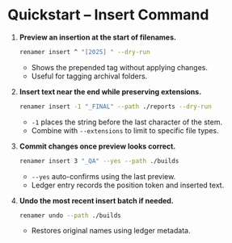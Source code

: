 # Quickstart – Insert Command

1. **Preview an insertion at the start of filenames.**
   ```bash
   renamer insert ^ "[2025] " --dry-run
   ```
   - Shows the prepended tag without applying changes.
   - Useful for tagging archival folders.

2. **Insert text near the end while preserving extensions.**
   ```bash
   renamer insert -1 "_FINAL" --path ./reports --dry-run
   ```
   - `-1` places the string before the last character of the stem.
   - Combine with `--extensions` to limit to specific file types.

3. **Commit changes once preview looks correct.**
   ```bash
   renamer insert 3 "_QA" --yes --path ./builds
   ```
   - `--yes` auto-confirms using the last preview.
   - Ledger entry records the position token and inserted text.

4. **Undo the most recent insert batch if needed.**
   ```bash
   renamer undo --path ./builds
   ```
   - Restores original names using ledger metadata.
